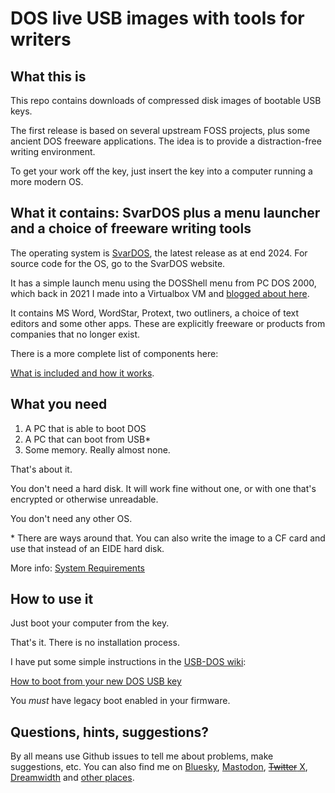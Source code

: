 # DOS live USB images with tools for writers

## What this is

This repo contains downloads of compressed disk images of bootable USB keys.

The first release is based on several upstream FOSS projects, plus some ancient DOS freeware applications. The idea is to provide a distraction-free writing environment.

To get your work off the key, just insert the key into a computer running a more modern OS. 

## What it contains: SvarDOS plus a menu launcher and a choice of freeware writing tools

The operating system is [SvarDOS](http://svardos.org/), the latest release as at end 2024. For source code for the OS, go to the SvarDOS website.

It has a simple launch menu using the DOSShell menu from PC DOS 2000, which back in 2021 I made into a Virtualbox VM and [blogged about here](https://liam-on-linux.livejournal.com/78306.html).

It contains MS Word, WordStar, Protext, two outliners, a choice of text editors and some other apps. These are explicitly freeware or products from companies that no longer exist.

There is a more complete list of components here:

[What is included and how it works](https://github.com/lproven/usb-dos/wiki/What-is-included-and-how-it-works).

## What you need

1. A PC that is able to boot DOS
2. A PC that can boot from USB*
3. Some memory. Really almost none.

That's about it.

You don't need a hard disk. It will work fine without one, or with one that's encrypted or otherwise unreadable.

You don't need any other OS.

\* There are ways around that. You can also write the image to a CF card and use that instead of an EIDE hard disk.

More info: [System Requirements](https://github.com/lproven/usb-dos/wiki/System-Requirements)

## How to use it

Just boot your computer from the key. 

That's it. There is no installation process.

I have put some simple instructions in the [USB-DOS wiki](https://github.com/lproven/usb-dos/wiki):

[How to boot from your new DOS USB key](https://github.com/lproven/usb-dos/wiki/How-to-boot-from-your-new-DOS-USB-key)

You *must* have legacy boot enabled in your firmware.

## Questions, hints, suggestions? 

By all means use Github issues to tell me about problems, make suggestions, etc. You can also find me on [Bluesky](https://bsky.app/profile/lproven.bsky.social), [Mastodon](https://social.vivaldi.net/deck/@lproven/), [~~Twitter~~ X](https://x.com/lproven), [Dreamwidth](https://liam-on-linux.dreamwidth.org/) and [other places](https://about.me/liamproven).

